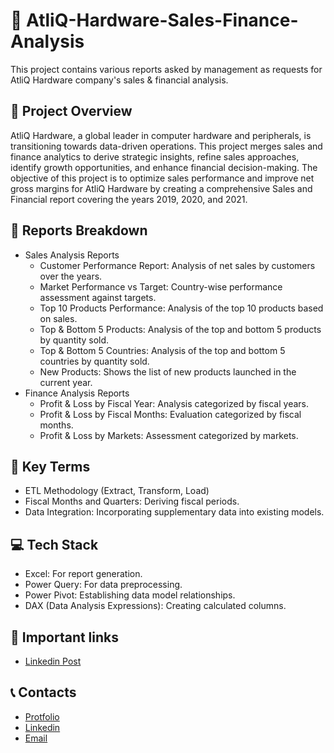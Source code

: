 # 🏢 AtliQ-Hardware-Sales-Finance-Analysis
This project contains various reports asked by management as requests for AtliQ Hardware company's sales &amp; financial analysis.

## 🧾 Project Overview
AtliQ Hardware, a global leader in computer hardware and peripherals, is transitioning towards data-driven operations. This project merges sales and finance analytics to derive strategic insights, refine sales approaches, identify growth opportunities, and enhance financial decision-making. The objective of this project is to optimize sales performance and improve net gross margins for AtliQ Hardware by creating a comprehensive Sales and Financial report covering the years 2019, 2020, and 2021.

## 📝 Reports Breakdown
- Sales Analysis Reports
  - Customer Performance Report: Analysis of net sales by customers over the years.
  - Market Performance vs Target: Country-wise performance assessment against targets.
  - Top 10 Products Performance: Analysis of the top 10 products based on sales.
  - Top & Bottom 5 Products: Analysis of the top and bottom 5 products by quantity sold.
  - Top & Bottom 5 Countries: Analysis of the top and bottom 5 countries by quantity sold.
  - New Products: Shows the list of new products launched in the current year.
- Finance Analysis Reports
  - Profit & Loss by Fiscal Year: Analysis categorized by fiscal years.
  - Profit & Loss by Fiscal Months: Evaluation categorized by fiscal months.
  - Profit & Loss by Markets: Assessment categorized by markets.
## 📌 Key Terms
- ETL Methodology (Extract, Transform, Load)
- Fiscal Months and Quarters: Deriving fiscal periods.
- Data Integration: Incorporating supplementary data into existing models.

## 💻 Tech Stack
- Excel: For report generation.
- Power Query: For data preprocessing.
- Power Pivot: Establishing data model relationships.
- DAX (Data Analysis Expressions): Creating calculated columns.

## 🔗 Important links
- [Linkedin Post]()

## 📞 Contacts
- [Protfolio](https://codebasics.io/portfolio/Suraj-Kant)
- [Linkedin](https://www.linkedin.com/in/surajkant9/)
- [Email](mailto:surajkant264@gmail.com)
